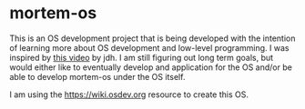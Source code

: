 # mortem-os
This is an OS development project that is being developed with the intention of learning more about OS development and low-level programming.
I was inspired by [this video](https://www.youtube.com/watch?v=FaILnmUYS_U) by jdh.
I am still figuring out long term goals, but would either like to eventually develop and application for the OS and/or be able to develop 
mortem-os under the OS itself.

I am using the https://wiki.osdev.org resource to create this OS.
